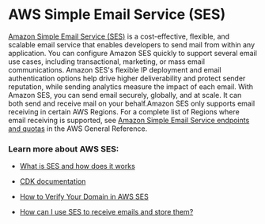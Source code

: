 # AWS Simple Email Service (SES)

[Amazon Simple Email Service (SES)](https://aws.amazon.com/ses/?did=ft_card&trk=ft_card) is a cost-effective, flexible, and scalable email service that enables developers to send mail from within any application. You can configure Amazon SES quickly to support several email use cases, including transactional, marketing, or mass email communications. Amazon SES's flexible IP deployment and email authentication options help drive higher deliverability and protect sender reputation, while sending analytics measure the impact of each email. With Amazon SES, you can send email securely, globally, and at scale. It can both send and receive mail on your behalf.Amazon SES only supports email receiving in certain AWS Regions. For a complete list of Regions where email receiving is supported, see [Amazon Simple Email Service endpoints and quotas](https://docs.aws.amazon.com/general/latest/gr/ses.html) in the AWS General Reference.

### Learn more about AWS SES:
- [What is SES and how does it works](https://youtu.be/2fWj3EKYalg?t=628)

- [CDK documentation](https://docs.aws.amazon.com/cdk/api/latest/docs/aws-ses-readme.html)

- [How to Verify Your Domain in AWS SES](https://www.youtube.com/watch?v=j8izLCTBIwg)

- [How can I use SES to receive emails and store them?](https://www.youtube.com/watch?v=nxXIpPZzMd0&t=308s)